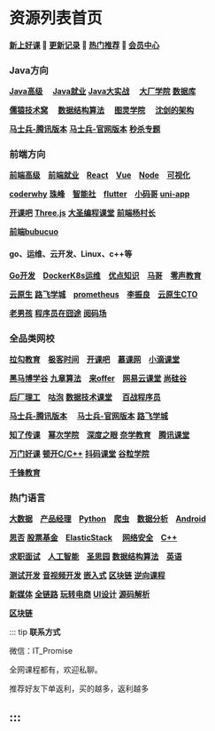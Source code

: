 # 资源列表首页

#### [**新上好课**](./xshk.md) 💖 [**更新记录**](./gxjl-2023.md) 💖 [**热门推荐**](./rmtj.md) 💖 [**会员中心**](./vip.md)

### **Java方向** <Badge type="warning" text="💯"/>

[**Java高级**](./JavaGJ.md)  [**Java就业**](./JavaJY.md)  [**Java大实战**](./JavaDSZ.md)  [**大厂学院**](./dcxy.md)  [**数据库**](./mySql.md)

[**儒猿技术窝**](./ryjsw.md)  [**数据结构算法**](./sjjgsf.md)  [**图灵学院**](./tuling.md)  [**沈剑的架构**](./sjjgs.md)

[**马士兵-腾讯版本**](./mashibing.md)  [**马士兵-官网版本**](./mashibingGW.md)  [**秒杀专题**](./mszt.md)

### **前端方向** <Badge type="warning" text="💯"/>

[**前端高级**](./qianduanGJ.md) [**前端就业**](./qianduanJY.md) [**React**](./React.md) [**Vue**](./Vue.md) [**Node**](./Node.md) [**可视化**](./ksh.md) 

[**coderwhy**](./coderwhy.md) [**珠峰**](./zhufeng.md) [**智能社**](./zns.md) [**flutter**](./flutter.md) [**小码哥**](./xiaomage.md) [**uni-app**](./uni-app.md) 

[**开课吧**](./kaikeba.md)  [**Three.js**](./three.js.md) [**大圣编程课堂**](./dasheng.md)  [**前端杨村长**](./yangcunzhang.md)

[**前端bubucuo**](./bubucuo.md)

#### **go、运维、云开发、Linux、c++等** <Badge type="warning" text="💯"/>

[**Go开发**](./Go.md) [**DockerK8s运维**](./DockerK8s.md) [**优点知识**](./youdian.md) [**马哥**](./mage.md) [**零声教育**](./lsjy.md) 

[**云原生**](./yunyuanssheng.md) [**路飞学城**](./lufei.md) [**prometheus**](./prometheus.md) [**李振良**](./lizhenlaing.md) [**云原生CTO**](./yysCTO.md) 

[**老男孩**](./laonanhai.md) [**程序员在囧途**](./cxyzjt.md) [**阅码场**](https://shop.yomocode.com/)

### **全品类网校** <Badge type="warning" text="💯"/>

[**拉勾教育**](./lagou.md) [**极客时间**](./jksj.md) [**开课吧**](./kaikeba.md) [**慕课网**](./imooc.md) [**小滴课堂**](./xdkt.md) 

[**黑马博学谷**](./hmbxg.md) [**九章算法**](./jiuzhang.md) [**来offer**](./Loffer.md) [**网易云课堂**](./wangyi.md) [**尚硅谷**](./shangguigu.md)

[**后厂理工**](./hclg.md) [**咕泡**](./gupao.md) [**数据技术课堂**](./sjjskt.md)  [**百战程序员**](./baizhan.md)

[**马士兵-腾讯版本**](./mashibing.md)   [**马士兵-官网版本**](./mashibingGW.md) [**路飞学城**](./lufei.md) 

[**知了传课**](./zhiliao.md) [**幂次学院**](./cmxy.md) [**深度之眼**](./sdzy.md) [**奈学教育**](./naixue.md) [**腾讯课堂**](./tengxun.md)

[**万门好课**](./wanmen.md) [**顿开C/C++**](./DKCC++.md)  [**抖码课堂**](./douma.md) [**谷粒学院**](http://www.gulixueyuan.com/) 

[**千锋教育**](./qfjy.md)

### **热门语言** <Badge type="warning" text="💯"/>

[**大数据**](./bigData.md) [**产品经理**](./canpin.md) [**Python**](./Python.md) [**爬虫**](./pacong.md) [**数据分析**](./sjfx.md) [**Android**](./android.md) 

[**思否**](./sifou.md) [**股票基金**](./gupiao.md) [**ElasticStack**](./Elastic.md)  [**网络安全**](./wlaq.md) [**C++**](./C++.md)

[**求职面试**](./mianshi.md) [**人工智能**](./rgzn.md) [**圣思园**](./ssy.md) [**数据结构算法**](./sjjgsf.md) [**英语**](./english.md) 

[**测试开发**](./ceshi.md) [**音视频开发**](./yinshipng.md) [**嵌入式**](./qianrushi.md) [**区块链**](./qukuailian.md) [**逆向课程**](./nixiang.md)

[**新媒体**](./newMedia.md) [**全链路**](./qll.md) [**玩转电商**](./wzds.md) [**UI设计**](./UI.md) [**源码解析**](./code.md)

[**区块链**](./qukuailian.md)

::: tip
**联系方式**

微信：IT_Promise

全网课程都有，欢迎私聊。

推荐好友下单返利，买的越多，返利越多

:::
------
